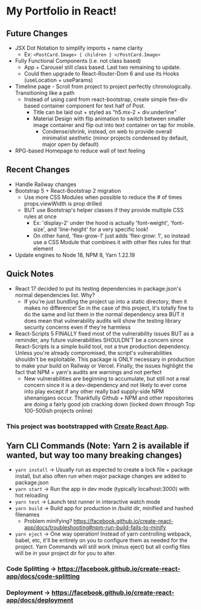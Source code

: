 # My Portfolio in React!

## Future Changes
- JSX Dot Notation to simplify imports + name clarity
  - Ex: `<PostCard.Image> { children } </PostCard.Image>`
- Fully Functional Components (i.e. not class based)
  - App + Carousel still class based. Last two remaining to update.
  - Could then upgrade to React-Router-Dom 6 and use its Hooks (useLocation + useParams)
- Timeline page - Scroll from project to project perfectly chronologically. Transitioning like a path
  - Instead of using card from react-bootstrap, create simple flex-div based container component for text half of Post.
    - Title can be laid out + styled as "h5.mx-2 + div.underline"
    - Material Design with flip animation to switch between smaller image container and flip out into text container on tap for mobile.
      - Condense/shrink, instead, on web to provide overall minimalist aesthetic (minor projects condensed by default, major open by default)
- RPG-based Homepage to reduce wall of text feeling

## Recent Changes
- Handle Railway changes
- Bootstrap 5 + React-Bootstrap 2 migration
  - Use more CSS Modules when possible to reduce the # of times props.viewWidth is prop drilled
  - BUT use Bootstrap's helper classes if they provide multiple CSS rules at once
    - Ex: 'display-2' under the hood is actually 'font-weight', 'font-size', and 'line-height' for a very specific look!
    - On other hand, 'flex-grow-1' just adds 'flex-grow: 1', so instead use a CSS Module that combines it with other flex rules for that element
- Update engines to Node 18, NPM 8, Yarn 1.22.19

## Quick Notes
- React 17 decided to put its testing dependencies in package.json's normal dependencies list. Why?
  - If you're just bundling the project up into a static directory, then it makes no difference! So in the case of this project, it's totally fine to do the same and list them in the normal dependency area BUT it does mean that vulnerability audits will show the testing library security concerns even if they're harmless
- React-Scripts 5 FINALLY fixed most of the vulnerability issues BUT as a reminder, any future vulnerabilities SHOULDN'T be a concern since React-Scripts is a simple
build tool, not a true production dependency. Unless you're already compromised, the script's vulnerabilities shouldn't be exploitable. This package is ONLY necessary 
in production to make your build on Railway or Vercel. Finally, the issues highlight the fact that NPM + yarn's audits are warnings and not perfect
  - New vulnerabilities are beginning to accumulate, but still not a real concern since it is a dev-dependency and not likely to ever come into play except if any other really bad supply-side NPM shenanigans occur. Thankfully Github + NPM and other repositories are doing a fairly good job cracking down (locked down through Top 100-500ish projects online)

### This project was bootstrapped with [Create React App](https://github.com/facebook/create-react-app).

## Yarn CLI Commands (Note: Yarn 2 is available if wanted, but way too many breaking changes)
- `yarn install` -> Usually run as expected to create a lock file + package install, but also often run when major package changes are added to package.json
- `yarn start` -> Run the app in dev mode (typically localhost:3000) with hot reloading 
- `yarn test` -> Launch test runner in interactive watch mode
- `yarn build` -> Build app for production in /build dir, minified and hashed filenames
    - Problem minifying? https://facebook.github.io/create-react-app/docs/troubleshooting#npm-run-build-fails-to-minify
- `yarn eject` -> One way operation! Instead of yarn controlling webpack, babel, etc,
  it'll be entirely on you to configure them as needed for the project. Yarn Commands will still work
  (minus eject) but all config files will be in your project dir for you to alter.

### Code Splitting -> https://facebook.github.io/create-react-app/docs/code-splitting

### Deployment -> https://facebook.github.io/create-react-app/docs/deployment
